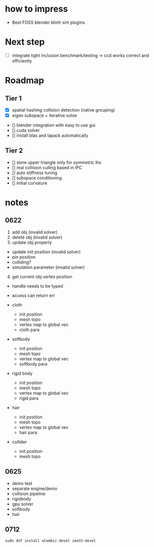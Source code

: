 # how to impress

- Best FOSS blender bloth sim plugins

# Next step

- [ ] integrate tight inclusion benchmark/testing -> ccd works correct and efficiently

# Roadmap

## Tier 1

- [x] spatial hashing collision detection (native grouping)
- [x] eigen subspace + iterative solve
- [] blender integration with easy to use gui
- [] cuda solver
- [] install blas and lapack automatically

## Tier 2

- [] store upper triangle only for symmetric lhs
- [] real collision culling based in IPC
- [] auto stiffness tuning
- [] subspace conditioning
- [] initial curvature

# notes

## 0622

1. add obj (invalid solver)
2. delete obj (invalid solver)
3. update obj property
 - update init position (invalid solver)
 - pin position
 - colliding?
 - simulation parameter (invalid solver)
4. get current obj vertex position

- handle needs to be typed
- access can return err

- cloth
  - init position
  - mesh topo
  - vertex map to global vec
  - cloth para
- softbody
  - init position
  - mesh topo
  - vertex map to global vec
  - softbody para
- rigid body
  - init position
  - mesh topo
  - vertex map to global vec
  - rigid para
- hair
  - init position
  - mesh topo
  - vertex map to global vec
  - hair para
- collider
  - init position
  - mesh topo

## 0625

- demo test
- separate engine/demo
- collision pipeline
- rigidbody
- gpu solver
- softbody
- hair

## 0712

```
sudo dnf install alembic-devel imath-devel
```
